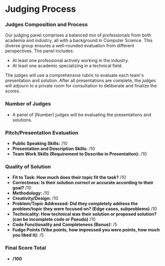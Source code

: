 # Judging Process

### Judges Composition and Process

Our judging panel comprises a balanced mix of professionals from both academia and industry, all with a background in Computer Science. This diverse group ensures a well-rounded evaluation from different perspectives. The panel includes:

- At least one professional actively working in the industry.
- At least one academic specializing in a technical field.

The judges will use a comprehensive rubric to evaluate each team's presentation and solution. After all presentations are complete, the judges will adjourn to a private room for consultation to deliberate and finalize the scores.

### Number of Judges

- A panel of [Number] judges will be evaluating the presentations and solutions.

### Pitch/Presentation Evaluation

- **Public Speaking Skills:** /10
- **Presentation and Description Skills:** /10
- **Team Work Skills (Requirement to Describe in Presentation):** /10

### Quality of Solution

- **Fit to Task: How much does their topic fit the task?** /10
- **Correctness: Is their solution correct or accurate according to their goal?** /10
- **Methodology:** /10
- **Creativity/Design:** /10
- **Problem/Topic Addressed: Did they completely address the problem/topic they were focused on? (Edge cases, subproblems)** /10
- **Technicality: How technical was their solution or proposed solution? (can be incomplete code or Pseudo)** /10
- **Code Functionality and Completeness (Bonus):** /5
- **Fudge Points (Vibe points, how impressed you were points, how much you liked it):** /5

### Final Score Total

- **/100**
